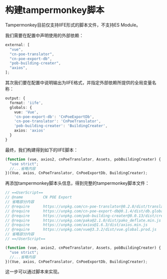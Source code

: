 # 构建tampermonkey脚本

Tampermonkey目前仅支持IIFE形式的脚本文件，不支持ES Module。

我们需要在配置中声明使用的外部依赖：

```ts
external: [
  "vue",
  "cn-poe-translator",
  "cn-poe-export-db",
  "pob-building-creater",
  "axios",
];
```

其次我们要在配置中说明输出为IIFE格式，并指定外部依赖所提供的全局变量名称：

```ts
output: {
  format: 'iife',
  globals: {
    vue: 'Vue',
    'cn-poe-export-db': 'CnPoeExportDb',
    'cn-poe-translator': 'CnPoeTranslator',
    'pob-building-creater': 'BuildingCreater',
    axios: 'axios'
  }
}
```

最终，我们构建得到如下的IIFE脚本：

```js
(function (vue, axios2, cnPoeTranslator, Assets, pobBuildingCreater) {
  "use strict";
  //...省略内容
})(Vue, axios, CnPoeTranslator, CnPoeExportDb, BuildingCreater);
```

再添加tampermonkey脚本头信息，得到完整的tampermonkey脚本文件：

```js
// ==UserScript==
// @name         CN POE Export
// 省略部分内容
// @require      https://unpkg.com/cn-poe-translator@0.2.8/dist/translator.global.js
// @require      https://unpkg.com/cn-poe-export-db@0.1.4/dist/db.global.js
// @require      https://unpkg.com/pob-building-creater@0.0.13/dist/creater.global.js
// @require      https://unpkg.com/pako@2.1.0/dist/pako_deflate.min.js
// @require      https://unpkg.com/axios@1.6.3/dist/axios.min.js
// @require      https://unpkg.com/vue@3.3.2/dist/vue.global.prod.js
// 省略部分内容
// ==/UserScript==

(function (vue, axios2, cnPoeTranslator, Assets, pobBuildingCreater) {
  "use strict";
  //...省略内容
})(Vue, axios, CnPoeTranslator, CnPoeExportDb, BuildingCreater);
```

这一步可以通过脚本来实现。
